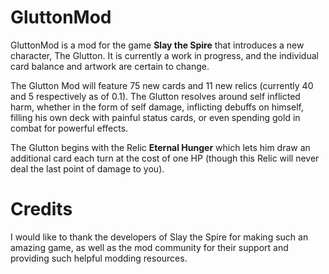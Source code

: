 # GluttonMod
GluttonMod is a mod for the game **Slay the Spire** that introduces a new character, The Glutton. It is currently a work in progress, and the individual card balance and artwork are certain to change.

The Glutton Mod will feature 75 new cards and 11 new relics (currently 40 and 5 respectively as of 0.1). The Glutton resolves around self inflicted harm, whether in the form of self damage, inflicting debuffs on himself, filling his own deck with painful status cards, or even spending gold in combat for powerful effects.

The Glutton begins with the Relic **Eternal Hunger** which lets him draw an additional card each turn at the cost of one HP (though this Relic will never deal the last point of damage to you).

# Credits
I would like to thank the developers of Slay the Spire for making such an amazing game, as well as the mod community for their support and providing such helpful modding resources.
